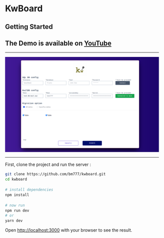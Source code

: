 # KwBoard

## Getting Started

## The Demo is available on [YouTube](https://youtu.be/BHGAesNs0pg)

------

![asset](assets/thumb.png)

------

First, clone the project and run the server :

```bash
git clone https://github.com/bm777/kwboard.git
cd kwboard

# install dependencies
npm install

# now run
npm run dev
# or
yarn dev
```


Open [http://localhost:3000](http://localhost:3000) with your browser to see the result.

